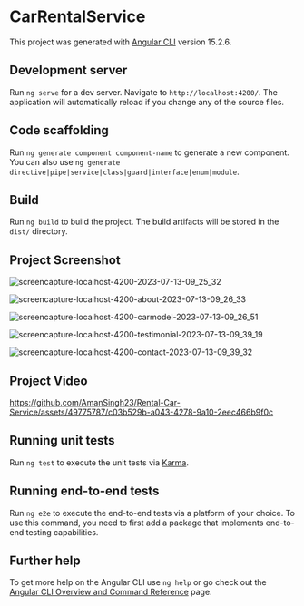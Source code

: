 # CarRentalService

This project was generated with [Angular CLI](https://github.com/angular/angular-cli) version 15.2.6.

## Development server

Run `ng serve` for a dev server. Navigate to `http://localhost:4200/`. The application will automatically reload if you change any of the source files.

## Code scaffolding

Run `ng generate component component-name` to generate a new component. You can also use `ng generate directive|pipe|service|class|guard|interface|enum|module`.

## Build

Run `ng build` to build the project. The build artifacts will be stored in the `dist/` directory.


## Project Screenshot

![screencapture-localhost-4200-2023-07-13-09_25_32](https://github.com/AmanSingh23/Rental-Car-Service/assets/49775787/c6d8462d-d6cf-41b9-8855-5be8e337dc29)

![screencapture-localhost-4200-about-2023-07-13-09_26_33](https://github.com/AmanSingh23/Rental-Car-Service/assets/49775787/01b32677-bdbf-49c3-addc-065d54c051d4)

![screencapture-localhost-4200-carmodel-2023-07-13-09_26_51](https://github.com/AmanSingh23/Rental-Car-Service/assets/49775787/934283dc-dbd8-4023-8fb7-deb44687a393)

![screencapture-localhost-4200-testimonial-2023-07-13-09_39_19](https://github.com/AmanSingh23/Rental-Car-Service/assets/49775787/fb5ca4a0-4d02-47ea-8231-7a56c06e07c8)

![screencapture-localhost-4200-contact-2023-07-13-09_39_32](https://github.com/AmanSingh23/Rental-Car-Service/assets/49775787/28cdee1d-9bdf-4cc9-836a-60a7284e777c)


## Project Video



https://github.com/AmanSingh23/Rental-Car-Service/assets/49775787/c03b529b-a043-4278-9a10-2eec466b9f0c




## Running unit tests

Run `ng test` to execute the unit tests via [Karma](https://karma-runner.github.io).

## Running end-to-end tests

Run `ng e2e` to execute the end-to-end tests via a platform of your choice. To use this command, you need to first add a package that implements end-to-end testing capabilities.

## Further help

To get more help on the Angular CLI use `ng help` or go check out the [Angular CLI Overview and Command Reference](https://angular.io/cli) page.
